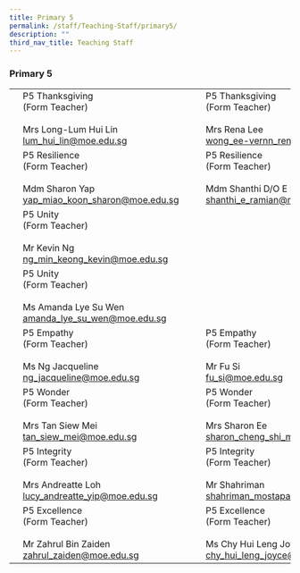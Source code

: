 ```yaml
---
title: Primary 5
permalink: /staff/Teaching-Staff/primary5/
description: ""
third_nav_title: Teaching Staff
---
```

### Primary 5


|  	|  	|  	|  	|  	|
|---	|---	|---	|---	|---	|
|  	| P5 Thanksgiving<br>(Form Teacher)<br><br>Mrs Long-Lum Hui Lin<br>lum_hui_lin@moe.edu.sg	|   	| 	| P5 Thanksgiving<br>(Form Teacher)<br><br>Mrs Rena Lee<br>wong_ee-vernn_rena@moe.edu.sg	|
| 	| P5 Resilience<br>(Form Teacher)<br><br>Mdm Sharon Yap<br>yap_miao_koon_sharon@moe.edu.sg	|   	|	| P5 Resilience <br>(Form Teacher)<br><br>Mdm Shanthi D/O E Ramian<br>shanthi_e_ramian@moe.edu.sg	|
| 	| P5 Unity <br>(Form Teacher)<br><br>Mr Kevin Ng<br>ng_min_keong_kevin@moe.edu.sg	
| 	| P5 Unity<br>(Form Teacher)<br><br>Ms Amanda Lye Su Wen<br>amanda_lye_su_wen@moe.edu.sg
| 	| P5 Empathy<br>(Form Teacher)<br><br>Ms Ng Jacqueline<br>ng_jacqueline@moe.edu.sg 	|   	|	| P5 Empathy<br>(Form Teacher)<br><br>Mr Fu Si<br>fu_si@moe.edu.sg	|
| 	| P5 Wonder<br>(Form Teacher)<br><br>Mrs Tan Siew Mei<br>tan_siew_mei@moe.edu.sg	|   	| 	| P5 Wonder<br>(Form Teacher)<br><br>Mrs Sharon Ee<br>sharon_cheng_shi_min@moe.edu.sg	|
| 	| P5 Integrity<br>(Form Teacher)<br><br>Mrs Andreatte Loh<br>lucy_andreatte_yip@moe.edu.sg	|   	|  	| P5 Integrity<br>(Form Teacher)<br><br>Mr Shahriman<br>shahriman_mostapa@moe.edu.sg	|
| 	| P5 Excellence<br>(Form Teacher)<br><br>Mr Zahrul Bin Zaiden<br>zahrul_zaiden@moe.edu.sg	|   	| 	| P5 Excellence<br>(Form Teacher)<br><br>Ms Chy Hui Leng Joyce<br>chy_hui_leng_joyce@moe.edu.sg 	|